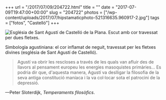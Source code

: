 +++
url = "/2017/07/09/204722.html"
title = ""
date = "2017-07-09T19:47:00+00:00"
slug = "204722"
photos = ["/wp-content/uploads/2017/07/hipstamaticphoto-521316635.960917-2.jpg"]
tags = ["fotos", "Castelló"]
+++

<img src="/wp-content/uploads/2017/07/hipstamaticphoto-521316635.960917-2.jpg" alt="Església de Sant Agustí de Castelló de la Plana. Escut amb cor travessat per dues fletxes." />

Simbologia agustiniana: el cor inflamat de neguit, travessat per les fletxes divines (església de Sant Agustí de Castelló).

> Agustí va obrir les rescloses a través de les quals van afluir des de llavors al pensament europeu les energies masoquistes primàries… Es podria dir que, d'aquesta manera, Agustí va deslligar la filosofia de la seva antiga constitució maníaca i la va col·locar sota el patrocini de la depressió.

—Peter Sloterdijk, *Temperaments filosòfics*.
